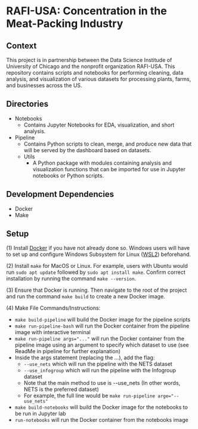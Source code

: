 # RAFI-USA: Concentration in the Meat-Packing Industry

## Context

This project is in partnership between the Data Science Institude of University of Chicago and the nonprofit organization RAFI-USA. This repository contains scripts and notebooks for performing cleaning, data analysis, and visualization of various datasets for processing plants,  farms, and businesses across the US. 

## Directories

- Notebooks
    - Contains Jupyter Notebooks for EDA, visualization, and short analysis.
- Pipeline
    - Contains Python scripts to clean, merge, and produce new data that will be served by the dashboard based on datasets.
    - Utils
        - A Python package with modules containing analysis and visualization functions that can be imported for use in Jupyter notebooks or Python scripts. 

## Development Dependencies

- Docker
- Make

## Setup

(1) Install [Docker](https://docker-curriculum.com/) if you have not already done so. Windows users
will have to set up and configure Windows Subsystem for Linux ([WSL2](https://docs.microsoft.com/en-us/windows/wsl/install))
beforehand.

(2) Install `make` for MacOS or Linux.  For example, users with Ubuntu would run `sudo apt update` followed by `sudo apt install make`. Confirm correct installation by running the command `make --version`.

(3) Ensure that Docker is running. Then navigate to the root of the project and run the command `make build` to create a new Docker image.

(4) Make File Commands/Instructions:
- ```make build-pipeline``` will build the Docker image for the pipeline scripts
- ```make run-pipeline-bash``` will run the Docker container from the pipeline image with interactive terminal
- ```make run-pipeline args="..."``` will run the Docker container from the pipeline image using an argument to specify which dataset to use (see ReadMe in pipeline for further explanation)
- Inside the args statement (replacing the ...), add the flag:
    - ```--use_nets``` which will run the pipeline with the NETS dataset
    - ```--use_infogroup``` which will run the pipeline with the Infogroup dataset
    - Note that the main method to use is --use_nets (In other words, NETS is the preferred dataset)
    - For example, the full line would be ```make run-pipeline arge="--use_nets"```
- ```make build-notebooks``` will build the Docker image for the notebooks to be run in Jupyter lab
- ```run-notebooks``` will run the Docker container from the notebooks image
